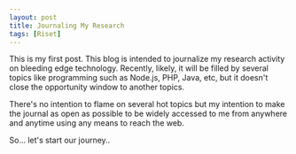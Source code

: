 ```yaml
---
layout: post
title: Journaling My Research
tags: [Riset]
---
```


This is my first post. This blog is intended to journalize my research activity on bleeding edge technology. Recently, likely, it will be filled by several topics like programming such as Node.js, PHP, Java, etc, but it doesn't close the opportunity window to another topics.

There's no intention to flame on several hot topics but my intention to make the journal as open as possible to be widely accessed to me from anywhere and anytime using any means to reach the web.

So... let's start our journey..
